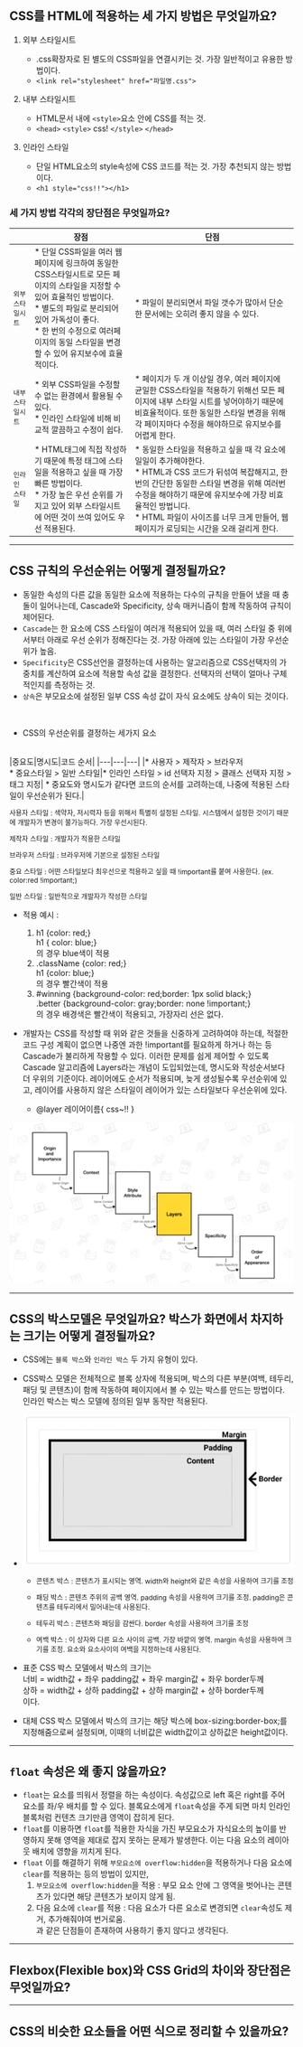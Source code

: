## CSS를 HTML에 적용하는 세 가지 방법은 무엇일까요?
1. 외부 스타일시트 
    * .css확장자로 된 별도의 CSS파일을 연결시키는 것. 가장 일반적이고 유용한 방법이다.
    * `<link rel="stylesheet" href="파일명.css">`
2. 내부 스타일시트
    * HTML문서 내에 `<style>`요소 안에 CSS를 적는 것.
    * `<head>`
        `<style>`
            css!
        `</style>` 
      `</head>`

3. 인라인 스타일
    * 단일 HTML요소의 style속성에 CSS 코드를 적는 것. 가장 추천되지 않는 방법이다.
    * `<h1 style="css!!"></h1>`

### 세 가지 방법 각각의 장단점은 무엇일까요?
| |장점|단점|
|---|---|---|
|`외부 스타일시트`|* 단일 CSS파일을 여러 웹 페이지에 링크하여 동일한 CSS스타일시트로 모든 페이지의 스타일을 지정할 수 있어 효율적인 방법이다. <br> * 별도의 파일로 분리되어 있어 가독성이 좋다. <br> * 한 번의 수정으로 여러페이지의 동일 스타일을 변경할 수 있어 유지보수에 효율적이다.|* 파일이 분리되면서 파일 갯수가 많아서 단순한 문서에는 오히려 좋지 않을 수 있다.|
|`내부 스타일시트`|* 외부 CSS파일을 수정할 수 없는 환경에서 활용될 수 있다. <br> * 인라인 스타일에 비해 비교적 깔끔하고 수정이 쉽다.|* 페이지가 두 개 이상일 경우, 여러 페이지에 균일한 CSS스타일을 적용하기 위해선 모든 페이지에 내부 스타일 시트를 넣어야하기 때문에 비효율적이다. 또한 동일한 스타일 변경을 위해 각 페이지마다 수정을 해야하므로 유지보수를 어렵게 한다.|
|`인라인 스타일`|* HTML태그에 직접 작성하기 때문에 특정 태그에 스타일을 적용하고 싶을 때 가장 빠른 방법이다. <br> * 가장 높은 우선 순위를 가지고 있어 외부 스타일시트에 어떤 것이 쓰여 있어도 우선 적용된다. |* 동일한 스타일을 적용하고 싶을 때 각 요소에 일일이 추가해야한다. <br> * HTML과 CSS 코드가 뒤섞여 복잡해지고, 한 번의 간단한 동일한 스타일 변경을 위해 여러번 수정을 해야하기 때문에 유지보수에 가장 비효율적인 방법니다. <br> * HTML 파일이 사이즈를 너무 크게 만들어, 웹페이지가 로딩되는 시간을 오래 걸리게 한다.|

***

## CSS 규칙의 우선순위는 어떻게 결정될까요?
* 동일한 속성의 다른 값을 동일한 요소에 적용하는 다수의 규칙을 만들어 냈을 때 충돌이 일어나는데, Cascade와 Specificity, 상속 매커니즘이 함께 작동하여 규칙이 제어된다.
* `Cascade`는 한 요소에 CSS 스타일이 여러개 적용되어 있을 때, 여러 스타일 중 위에서부터 아래로 우선 순위가 정해진다는 것. 가장 아래에 있는 스타일이 가장 우선순위가 높음.
* `Specificity`은 CSS선언을 결정하는데 사용하는 알고리즘으로 CSS선택자의 가중치를 계산하여 요소에 적용할 속성 값을 결정한다. 선택자의 선택이 얼마나 구체적인지를 측정하는 것.
* `상속`은 부모요소에 설정된 일부 CSS 속성 값이 자식 요소에도 상속이 되는 것이다.
<br>

* CSS의 우선순위를 결정하는 세가지 요소

<br>
    |중요도|명시도|코드 순서|
    |---|---|---|
    |* 사용자 > 제작자 > 브라우저 <br> * 중요스타일 > 일반 스타일|* 인라인 스타일 > id 선택자 지정 > 클래스 선택자 지정 > 태그 지정| * 중요도와 명시도가 같다면 코드의 순서를 고려하는데, 나중에 적용된 스타일이 우선순위가 된다.|
<br>
    <p style="font-size:12px">사용자 스타일 : 색약자, 저시력자 등을 위해서 특별히 설정된 스타일. 시스템에서 설정한 것이기 때문에 개발자가 변경이 불가능하다. 가장 우선시된다.</p>
    <p style="font-size:12px">제작자 스타일 : 개발자가 적용한 스타일</p>
    <p style="font-size:12px">브라우저 스타일 : 브라우저에 기본으로 설정된 스타일</p>
    <p style="font-size:12px">중요 스타일 : 어떤 스타일보다 최우선으로 적용하고 싶을 때 !important를 붙여 사용한다. (ex. color:red !important;) </p>
    <p style="font-size:12px">일반 스타일 : 일반적으로 개발자가 작성한 스타일</p>

* 적용 예시 :    
    1. h1 {color: red;}  
     h1 { color: blue;}  
     의 경우 blue색이 적용 
    2. .className {color: red;}  
      h1 {color: blue;}  
      의 경우 빨간색이 적용
    3. #winning {background-color: red;border: 1px solid black;}  
       .better {background-color: gray;border: none !important;}   
        의 경우 배경색은 빨간색이 적용되고, 가장자리 선은 없다.

* 개발자는 CSS를 작성할 때 위와 같은 것들을 신중하게 고려하여야 하는데, 적절한 코드 구성 계획이 없으면 나중엔 과한 !important를 필요하게 하거나 하는 등 Cascade가 불리하게 작용할 수 있다.
이러한 문제를 쉽게 제어할 수 있도록 Cascade 알고리즘에 Layers라는 개념이 도입되었는데, 명시도와 작성순서보다 더 우위의 기준이다. 레이어에도 순서가 적용되며, 늦게 생성될수록 우선순위에 있고, 레이어를 사용하지 않은 스타일이 레이어가 있는 스타일보다 우선순위에 있다.
    
    * @layer 레이어이름{
        css~!!
    }

![screen](layers.png)

***

## CSS의 박스모델은 무엇일까요? 박스가 화면에서 차지하는 크기는 어떻게 결정될까요?
* CSS에는 `블록 박스`와 `인라인 박스` 두 가지 유형이 있다.
* CSS박스 모델은 전체적으로 블록 상자에 적용되며, 박스의 다른 부분(여백, 테두리, 패딩 및 콘텐츠)이 함께 작동하여 페이지에서 볼 수 있는 박스를 만드는 방법이다. 인라인 박스는 박스 모델에 정의된 일부 동작만 적용된다.

* ![screen](boxModel.png)

    * <p style="font-size:12px">콘텐츠 박스 : 콘텐츠가 표시되는 영역. width와 height와 같은 속성을 사용하여 크기를 조정</p>
    * <p style="font-size:12px">패딩 박스 : 콘텐츠 주위의 공백 영역. padding 속성을 사용하여 크기를 조정. padding은 콘텐츠를 테두리에서 밀어내는데 사용된다.</p>
    * <p style="font-size:12px">테두리 박스 : 콘텐츠와 패딩을 감싼다. border 속성을 사용하여 크기를 조정</p>
    * <p style="font-size:12px"> 여백 박스 : 이 상자와 다른 요소 사이의 공백. 가장 바깥의 영역. margin 속성을 사용하여 크기를 조정. 요소와 요소사이의 여백을 지정하는데 사용된다.</p>

* 표준 CSS 박스 모델에서 박스의 크기는  
    너비 = width값 + 좌우 padding값 + 좌우 margin값 + 좌우 border두께    
    상하 = width값 + 상하 padding값 + 상하 margin값 + 상하 border두께  
이다.
* 대체 CSS 박스 모델에서 박스의 크기는 해당 박스에 box-sizing:border-box;를 지정해줌으로써 설정되며, 이때의 너비값은 width값이고 상하값은 height값이다.

***

## `float` 속성은 왜 좋지 않을까요?
* `float`는 요소를 띄워서 정렬을 하는 속성이다. 속성값으로 left 혹은 right를 주어 요소를 좌/우 배치를 할 수 있다. 블록요소에게 `float`속성을 주게 되면 마치 인라인 블록처럼 컨텐츠 크기만큼 영역이 잡히게 된다. 
* `float`를 이용하면 `float`를 적용한 자식을 가진 부모요소가 자식요소의 높이를 반영하지 못해 영역을 제대로 잡지 못하는 문제가 발생한다. 이는 다음 요소의 레이아웃 배치에 영향을 끼치게 된다.
* `float` 이를 해결하기 위해 `부모요소에 overflow:hidden`을 적용하거나 다음 요소에 `clear`를 적용하는 등의 방법이 있지만,  
    1. `부모요소에 overflow:hidden`을 적용 : 부모 요소 안에 그 영역을 벗어나는 콘텐츠가 있다면 해당 콘텐츠가 보이지 않게 됨.
    2. 다음 요소에 `clear`를 적용 : 다음 요소가 다른 요소로 변경되면 `clear`속성도 제거, 추가해줘야여 번거로움.  
과 같은 단점들이 존재하여 사용하기 좋지 않다고 생각된다. 

***

## Flexbox(Flexible box)와 CSS Grid의 차이와 장단점은 무엇일까요?

***

## CSS의 비슷한 요소들을 어떤 식으로 정리할 수 있을까요?
